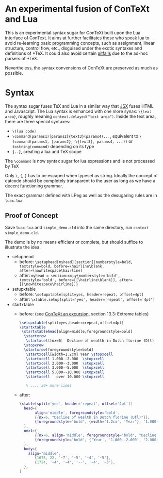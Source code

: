 An experimental fusion of ConTeXt and Lua
=====

This is an experimental syntax sugar for ConTeXt built upon the Lua interface of ConText. It aims at further facilitates those who speak lua to avoid
re-learning basic programming concepts, such as assignment, linear structure, control flow, etc., disguised under
the exotic syntaxes and definitions of \*TeX.
It could also avoid certain [pitfalls](https://mailman.ntg.nl/pipermail/ntg-context/2020/097020.html) due to the ad-hoc parsers of \*TeX.

Nevertheless, the syntax convensions of ConTeXt are preserved as much as possible.

Syntax
======

The syntax sugar fuses TeX and Lua in a similar way that [JSX](https://reactjs.org/docs/introducing-jsx.html) fuses HTML and Javascript.
The Lua syntax is enhanced with one more synax: `\{text area}`, roughly meaning `context.delayed("text area")`.
Inside the text area, there are three special syntaxes:
- `\(lua code)`
- `\command(params1)[params2]{text3}(params4)...`, equivalent to `\(command(params1, {params2}, \{text3}, params4, ...))` or `tostring(command)` depending on its type
- `{..}`, creating a lua and TeX scope

The `\command` is now syntax sugar for lua expressions and is not processed by TeX

Only `\`, `{`, `}` has to be escaped when typeset as string. Ideally the concept of catcode should be completely transparent to the user as long as we have a decent functioning grammar.

The exact grammar defined with LPeg as well as the desugaring rules are in `luax.lua`.


Proof of Concept
-----
Save `luax.lua` and `simple_demo.cld` into the same directory, run `context simple_demo.cld`.

The demo is by no means efficient or complete, but should suffice to illustrate the idea.
- setuphead
  - before: `\setuphead[myhead][section][numberstyle=bold, textstyle=bold, before=\hairline\blank, after=\nowhitespace\hairline]`
  - after:  `myhead = section:copy{numberstyle='bold', textstyle='bold', before=[[\hairline\blank]], after=[[\nowhitespace\hairline]]}`
- setupxtable
  - before: `\setupxtable[split=yes, header=repeat, offset=4pt]`
  - after:  `\xtable.setup[split='yes', header='repeat', offset='4pt']`
- startxtable
  - before: (see [ConTeXt an excursion](http://www.pragma-ade.com/general/manuals/ma-cb-en.pdf), section 13.3: Extreme tables)

    ```tex
    \setupxtable[split=yes,header=repeat,offset=4pt]
    \startxtable
     \startxtablehead[align=middle,foregroundstyle=bold]
      \startxrow
       \startxcell[nx=6]  Decline of wealth in Dutch florine (Dfl)  \stopxcell
      \stopxrow
      \startxrow[foregroundstyle=bold]
       \startxcell[width=1.2cm] Year \stopxcell
       \startxcell 1.000--2.000  \stopxcell
       \startxcell 2.000--3.000  \stopxcell
       \startxcell 3.000--5.000  \stopxcell
       \startxcell 5.000--10.000 \stopxcell
       \startxcell   over 10.000 \stopxcell
    
       % .... 50+ more lines
    ```

  - after:

    ```lua
    \xtable[split='yes', header='repeat', offset='4pt'][
      head={
           align='middle', foregroundstyle='bold',
           {{nx=6, "Decline of wealth in Dutch florine (Dfl)"}},
           {foregroundstyle='bold', {width='1.2cm', 'Year'}, '1.000--2.000', '2.000--3.000', '3.000-5.000', '5.000-10.000', 'over 10.000'},
      },
      next={
           {{nx=6, align='middle', foregroundstyle='bold', "Decline of wealth in Dutch florine (Dfl) / Continued"}},
           {foregroundstyle='bold', {'Year', '1.000--2.000', '2.000--3.000', '3.000-5.000', '5.000-10.000', 'over 10.000'}},
      },
      body={
      	align='middle',
           {1675, 22, '~7', '~5', '~4', '~5'},
           {1724, '~4', '~4', '--', '~4', '~3'},
      },
    ]
    ```

